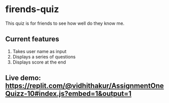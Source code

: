 # firends-quiz
This quiz is for friends to see how well do they know me.

## Current features
1. Takes user name as input
1. Displays a series of questions
1. Displays score at the end

## Live demo: https://replit.com/@vidhithakur/AssignmentOneQuizz-10#index.js?embed=1&output=1
